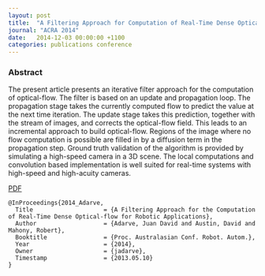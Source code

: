 ```yaml
---
layout: post
title:  "A Filtering Approach for Computation of Real-Time Dense Optical-flow for Robotic Applications"
journal: "ACRA 2014"
date:   2014-12-03 00:00:00 +1100
categories: publications conference
---
```


### Abstract

The present article presents an iterative filter approach for the  computation  of  optical-flow. The filter  is  based  on  an  update  and  propagation loop. The propagation stage takes the currently  computed flow  to  predict  the  value at  the  next  time  iteration.   The  update  stage takes this prediction, together with the stream of  images,  and  corrects  the  optical-flow  field. This leads to an incremental approach to build optical-flow.   Regions  of  the  image  where  no flow computation is possible are filled in by a diffusion term in the propagation step.  Ground truth validation of the algorithm is provided by simulating a high-speed camera in a 3D scene. The local computations and convolution based implementation is well suited for real-time systems with high-speed and high-acuity cameras.

[PDF](http://www.araa.asn.au/acra/acra2014/papers/pap130.pdf)

```
@InProceedings{2014_Adarve,
  Title                    = {A Filtering Approach for the Computation of Real-Time Dense Optical-flow for Robotic Applications},
  Author                   = {Adarve, Juan David and Austin, David and Mahony, Robert},
  Booktitle                = {Proc. Australasian Conf. Robot. Autom.},
  Year                     = {2014},
  Owner                    = {jadarve},
  Timestamp                = {2013.05.10}
}
```